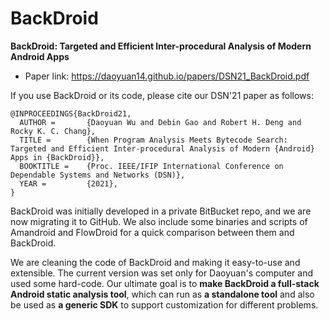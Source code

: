 # BackDroid

**BackDroid: Targeted and Efficient Inter-procedural Analysis of Modern Android Apps**
* Paper link: https://daoyuan14.github.io/papers/DSN21_BackDroid.pdf

If you use BackDroid or its code, please cite our DSN'21 paper as follows:
```
@INPROCEEDINGS{BackDroid21,
  AUTHOR =       {Daoyuan Wu and Debin Gao and Robert H. Deng and Rocky K. C. Chang},
  TITLE =        {When Program Analysis Meets Bytecode Search: Targeted and Efficient Inter-procedural Analysis of Modern {Android} Apps in {BackDroid}},
  BOOKTITLE =    {Proc. IEEE/IFIP International Conference on Dependable Systems and Networks (DSN)},
  YEAR =         {2021},
}
```

BackDroid was initially developed in a private BitBucket repo, and we are now migrating it to GitHub.
We also include some binaries and scripts of Amandroid and FlowDroid for a quick comparison between them and BackDroid.

We are cleaning the code of BackDroid and making it easy-to-use and extensible. The current version was set only for Daoyuan's computer and used some hard-code.
Our ultimate goal is to **make BackDroid a full-stack Android static analysis tool**, which can run as **a standalone tool** and also be used as **a generic SDK** to support customization for different problems.
